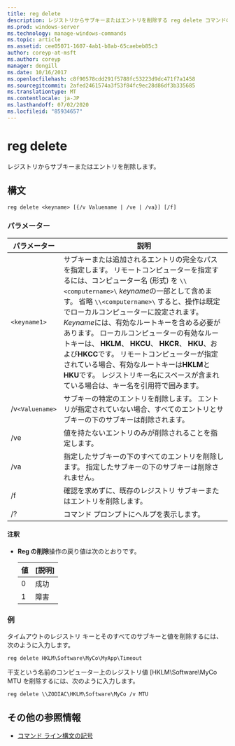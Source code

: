 ```yaml
---
title: reg delete
description: レジストリからサブキーまたはエントリを削除する reg delete コマンドの参照記事です。
ms.prod: windows-server
ms.technology: manage-windows-commands
ms.topic: article
ms.assetid: cee05071-1607-4ab1-b8ab-65caebeb85c3
author: coreyp-at-msft
ms.author: coreyp
manager: dongill
ms.date: 10/16/2017
ms.openlocfilehash: c8f90578cdd291f5788fc53223d9dc471f7a1458
ms.sourcegitcommit: 2afed2461574a3f53f84fc9ec28d86df3b335685
ms.translationtype: MT
ms.contentlocale: ja-JP
ms.lasthandoff: 07/02/2020
ms.locfileid: "85934657"
---
```

# <a name="reg-delete"></a>reg delete

レジストリからサブキーまたはエントリを削除します。

## <a name="syntax"></a>構文

```
reg delete <keyname> [{/v Valuename | /ve | /va}] [/f]
```

### <a name="parameters"></a>パラメーター

| パラメーター | 説明 |
|--|--|
| `<keyname1>` | サブキーまたは追加されるエントリの完全なパスを指定します。 リモートコンピューターを指定するには、コンピューター名 (形式) を `\\<computername>\` *keyname*の一部として含めます。 省略 `\\<computername>\` すると、操作は既定でローカルコンピューターに設定されます。 *Keyname*には、有効なルートキーを含める必要があります。 ローカルコンピューターの有効なルートキーは、 **HKLM**、 **HKCU**、 **HKCR**、 **HKU**、および**HKCC**です。 リモートコンピューターが指定されている場合、有効なルートキーは**HKLM**と**HKU**です。 レジストリキー名にスペースが含まれている場合は、キー名を引用符で囲みます。 |
| /v`<Valuename>` | サブキーの特定のエントリを削除します。 エントリが指定されていない場合、すべてのエントリとサブキーの下のサブキーは削除されます。 |
| /ve | 値を持たないエントリのみが削除されることを指定します。 |
| /va | 指定したサブキーの下のすべてのエントリを削除します。 指定したサブキーの下のサブキーは削除されません。 |
| /f | 確認を求めずに、既存のレジストリ サブキーまたはエントリを削除します。 |
| /? | コマンド プロンプトにヘルプを表示します。 |

#### <a name="remarks"></a>注釈

- **Reg の削除**操作の戻り値は次のとおりです。

    | 値 | [説明] |
    |--|--|
    | 0 | 成功 |
    | 1 | 障害 |

### <a name="examples"></a>例

タイムアウトのレジストリ キーとそのすべてのサブキーと値を削除するには、次のように入力します。

```
reg delete HKLM\Software\MyCo\MyApp\Timeout
```

干支という名前のコンピューター上のレジストリ値 [HKLM\Software\MyCo MTU を削除するには、次のように入力します。

```
reg delete \\ZODIAC\HKLM\Software\MyCo /v MTU
```

## <a name="additional-references"></a>その他の参照情報

- [コマンド ライン構文の記号](command-line-syntax-key.md)
